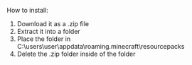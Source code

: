 How to install:
1. Download it as a .zip file
2. Extract it into a folder
3. Place the folder in C:\users\user\appdata\roaming\.minecraft\resourcepacks
4. Delete the .zip folder inside of the folder
